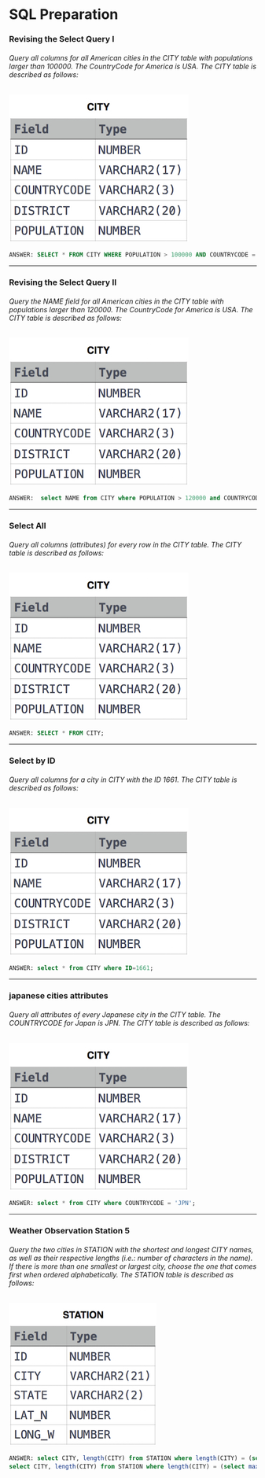 # SQL Preparation

### Revising the Select Query I
###### Query all columns for all American cities in the CITY table with populations larger than 100000. The CountryCode for America is USA. The CITY table is described as follows:
![City Table](<SQL-CITY.jpg>)
```sql
ANSWER: SELECT * FROM CITY WHERE POPULATION > 100000 AND COUNTRYCODE = "USA";
```
----
### Revising the Select Query II
###### Query the NAME field for all American cities in the CITY table with populations larger than 120000. The CountryCode for America is USA. The CITY table is described as follows:
![City Table](<SQL-CITY.jpg>)
```sql
ANSWER:  select NAME from CITY where POPULATION > 120000 and COUNTRYCODE = 'USA';
```

----
### Select All
###### Query all columns (attributes) for every row in the CITY table. The CITY table is described as follows:
![City Table](<SQL-CITY.jpg>)
```sql
ANSWER: SELECT * FROM CITY;
```
----
### Select by ID
###### Query all columns for a city in CITY with the ID 1661. The CITY table is described as follows:
![City Table](<SQL-CITY.jpg>)
```sql
ANSWER: select * from CITY where ID=1661;
```

----
### japanese cities attributes
###### Query all attributes of every Japanese city in the CITY table. The COUNTRYCODE for Japan is JPN. The CITY table is described as follows:
![City Table](<SQL-CITY.jpg>)
```sql
ANSWER: select * from CITY where COUNTRYCODE = 'JPN';
```

----
### Weather Observation Station 5
###### Query the two cities in STATION with the shortest and longest CITY names, as well as their respective lengths (i.e.: number of characters in the name). If there is more than one smallest or largest city, choose the one that comes first when ordered alphabetically. The STATION table is described as follows:
![Station Table](<sql-station.jpg>)
```sql
ANSWER: select CITY, length(CITY) from STATION where length(CITY) = (select min(length(CITY)) from STATION ) order by CITY ASC LIMIT 1;
select CITY, length(CITY) from STATION where length(CITY) = (select max(length(CITY)) from STATION ) order by CITY ASC LIMIT 1;
```
